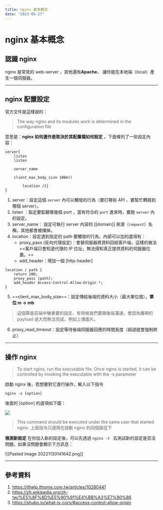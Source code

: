 ```yaml
---
title: nginx 基本概念
date: "2023-05-27"
---
```


# nginx 基本概念

## 認識 nginx

nginx 是常見的 web-server ，其他還有**Apache**， 讓你能在本地端（local）產生一個伺服器。

---

## nginx 配置設定

官方文件是這樣說的：

> The way nginx and its modules work is determined in the configuration file

意思是：**nginx 如何運作是取決於其配置檔如何設定** ，下面條列了一些設定內容：

```
server{
    listen
    listen

    server_name

    client_max_body_size 100m()

        location /{}
}
```

1. server：設定這個 `server` 內可以觸發的行為（要打哪些 API 、要幫忙轉跳到哪個 server）。
2. listen ：指定要監聽哪幾個 port ，當有符合的 `port` 進來時，要跑 `server` 內的設定。
3. server_name： 設定可執行 server 內容的 [[domain]] 來源（`request`）名稱，其他都會被擋掉。
4. location：設定遇到指定的 path 要觸發的行為，內部可以加的選項有：
   - proxy_pass (反向代理設定)：會替伺服器將資料回給客戶端，這樣的做法==客戶端只會知道代理的 IP 位址，無法得知真正提供資料的伺服器位置。==
   - add_header：增加一個 [http-header]

```nginx=
location / path {
    return 200;
    proxy_pass [path];
    add_header Access-Control-Allow-Origin *;
}
```

5. ==client_max_body_size==：設定傳給後端的資料大小（最大單位值），**單位 m -> mb**

> 這個算是前端中蠻重要的設定，有時候我們要跟後端溝通，會因為攜帶的 payload 過大而無法完成，例如上傳圖片。

6. proxy_read_timeout：設定等待後端伺服器回應的時間長度（超過就會強制終止）

---

## 操作 nginx

> To start nginx, run the executable file. Once nginx is started, it can be controlled by invoking the executable with the -s parameter

啟動 nginx 後，若想要對它進行操作，輸入以下指令

```shell
nginx -s [option]
```

後面的 [option] 的選項如下圖：

![](https://i.imgur.com/4SKxUzv.png)

> This command should be executed under the same user that started nginx.
> 上面指令只適用在啟動 nginx 的同個路徑下

**檢測新設定**
在你加入新的設定後，可以先透過 `nginx -t ` 去測試新的設定是否沒問題，如果沒問題會顯示下方訊息：

![[Pasted image 20221130141642.png]]

---

## 參考資料

1. https://ithelp.ithome.com.tw/articles/10280441
2. https://zh.wikipedia.org/zh-tw/%E5%8F%8D%E5%90%91%E4%BB%A3%E7%90%86
3. https://shubo.io/what-is-cors/#access-control-allow-origin
